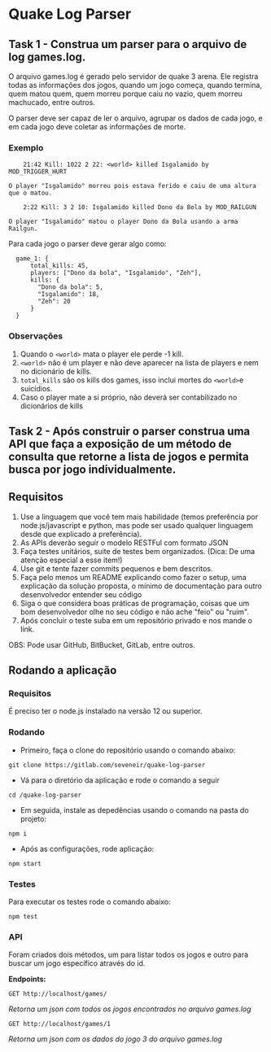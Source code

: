 # Quake Log Parser

  ## Task 1 - Construa um parser para o arquivo de log games.log.

  O arquivo games.log é gerado pelo servidor de quake 3 arena. Ele registra todas as informações dos jogos, quando um jogo começa, quando termina, quem matou quem, quem morreu porque caiu no vazio, quem morreu machucado, entre outros.

  O parser deve ser capaz de ler o arquivo, agrupar os dados de cada jogo, e em cada jogo deve coletar as informações de morte.

  ### Exemplo

        21:42 Kill: 1022 2 22: <world> killed Isgalamido by MOD_TRIGGER_HURT

    O player "Isgalamido" morreu pois estava ferido e caiu de uma altura que o matou.

        2:22 Kill: 3 2 10: Isgalamido killed Dono da Bola by MOD_RAILGUN

    O player "Isgalamido" matou o player Dono da Bola usando a arma Railgun.

  Para cada jogo o parser deve gerar algo como:

      game_1: {
          total_kills: 45,
          players: ["Dono da bola", "Isgalamido", "Zeh"],
          kills: {
            "Dono da bola": 5,
            "Isgalamido": 18,
            "Zeh": 20
          }
      }

  ### Observações
  1. Quando o `<world>` mata o player ele perde -1 kill.
  2. `<world>` não é um player e não deve aparecer na lista de players e nem no dicionário de kills.
  3. `total_kills` são os kills dos games, isso inclui mortes do `<world>`e suicídios.
  4. Caso o player mate a si próprio, não deverá ser contabilizado no dicionários de kills

  ## Task 2 - Após construir o parser construa uma API que faça a exposição de um método de consulta que retorne a lista de jogos e permita busca por jogo individualmente.

  ## Requisitos
  1. Use a linguagem que você tem mais habilidade (temos preferência por node.js/javascript e python, mas pode ser usado qualquer linguagem desde que explicado a preferência).
  2. As APIs deverão seguir o modelo RESTFul com formato JSON
  3. Faça testes unitários, suite de testes bem organizados. (Dica: De uma atenção especial a esse item!)
  4. Use git e tente fazer commits pequenos e bem descritos.
  5. Faça pelo menos um README explicando como fazer o setup, uma explicação da solução proposta, o mínimo de documentação para outro desenvolvedor entender seu código
  6. Siga o que considera boas práticas de programação, coisas que um bom desenvolvedor olhe no seu código e não ache "feio" ou "ruim".
  7. Após concluir o teste suba em um repositório privado e nos mande o link.

  OBS: Pode usar GitHub, BitBucket, GitLab, entre outros.

## Rodando a  aplicação
### Requisitos
É preciso ter o node.js instalado na versão 12 ou superior.
### Rodando
* Primeiro, faça o clone do repositório usando o comando abaixo:
```
git clone https://gitlab.com/seveneir/quake-log-parser
```
* Vá para o diretório da aplicação e rode o comando a seguir
```
cd /quake-log-parser
```
* Em seguida, instale as depedências usando o comando na pasta do projeto:
```
npm i
```
* Após as configurações, rode aplicação:
```
npm start
```
### Testes
Para executar os testes rode o comando abaixo:
```
npm test
```
### API

Foram criados dois métodos, um para listar todos os jogos e outro para buscar um jogo específico através do id.

**Endpoints:**

    GET http://localhost/games/

*Retorna um json com todos os jogos encontrados no arquivo games.log*

    GET http://localhost/games/1
*Retorna um json com os dados do jogo 3 do arquivo games.log*


